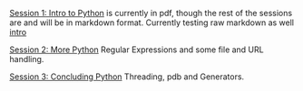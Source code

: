 [Session 1: Intro to Python](https://github.com/akshaybadola/itlab2018/blob/master/slides/1-Intro.pdf)
is currently in pdf, though the rest of the sessions are and will be
in markdown format. Currently testing raw markdown as well [intro](./1-intro.md)

[Session 2: More Python](./2-pyapps.md)
Regular Expressions and some file and URL handling.

[Session 3: Concluding Python](./3-concluding_python.md)
Threading, pdb and Generators.
